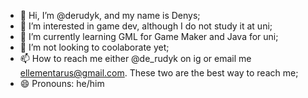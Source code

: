 - 👋 Hi, I’m @derudyk, and my name is Denys;
- 👀 I’m interested in game dev, although I do not study it at uni;
- 🌱 I’m currently learning GML for Game Maker and Java for uni;
- 💞️ I’m not looking to coolaborate yet;
- 📫 How to reach me either @de_rudyk on ig or email me ellementarus@gmail.com. These two are the best way to reach me;
- 😄 Pronouns: he/him

<!---
derudyk/derudyk is a ✨ special ✨ repository because its `README.md` (this file) appears on your GitHub profile.
You can click the Preview link to take a look at your changes.
--->
